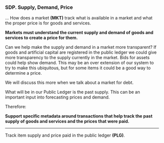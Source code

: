 
### SDP. Supply, Demand, Price

... How does a market **(MKT)** track what is available in a market and what the proper price is for goods and services.

**Markets must understand the current supply and demand of goods and services to create a price for them.**

Can we help make the supply and demand in a market more transparent?  If goods and artificial capital are registered in the public ledger we could give more transparency to the supply currently in the market.  Bids for assets could help show demand. This may be an over extension of our system to try to make this ubiquitous, but for some items it could be a good way to determine a price.

We will discuss this more when we talk about a market for debt.

What will be in our Public Ledger is the past supply.  This can be an important input into forecasting prices and demand.

Therefore:

**Support specific metadata around transactions that help track the past supply of goods and services and the prices that were paid.**

----------

Track item supply and price paid in the public ledger **(PLG)**.





